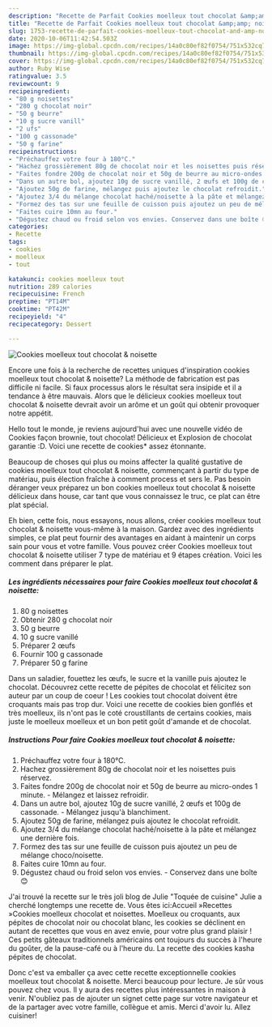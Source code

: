```yaml
---
description: "Recette de Parfait Cookies moelleux tout chocolat &amp;amp; noisette"
title: "Recette de Parfait Cookies moelleux tout chocolat &amp;amp; noisette"
slug: 1753-recette-de-parfait-cookies-moelleux-tout-chocolat-and-amp-noisette
date: 2020-10-06T11:42:54.503Z
image: https://img-global.cpcdn.com/recipes/14a0c80ef82f0754/751x532cq70/cookies-moelleux-tout-chocolat-noisette-photo-principale-de-la-recette.jpg
thumbnail: https://img-global.cpcdn.com/recipes/14a0c80ef82f0754/751x532cq70/cookies-moelleux-tout-chocolat-noisette-photo-principale-de-la-recette.jpg
cover: https://img-global.cpcdn.com/recipes/14a0c80ef82f0754/751x532cq70/cookies-moelleux-tout-chocolat-noisette-photo-principale-de-la-recette.jpg
author: Ruby Wise
ratingvalue: 3.5
reviewcount: 9
recipeingredient:
- "80 g noisettes"
- "280 g chocolat noir"
- "50 g beurre"
- "10 g sucre vanill"
- "2 ufs"
- "100 g cassonade"
- "50 g farine"
recipeinstructions:
- "Préchauffez votre four à 180°C."
- "Hachez grossièrement 80g de chocolat noir et les noisettes puis réservez."
- "Faites fondre 200g de chocolat noir et 50g de beurre au micro-ondes 1 minute. Mélangez et laissez refroidir."
- "Dans un autre bol, ajoutez 10g de sucre vanillé, 2 œufs et 100g de cassonade. Mélangez jusqu&#39;à blanchiment."
- "Ajoutez 50g de farine, mélangez puis ajoutez le chocolat refroidit."
- "Ajoutez 3/4 du mélange chocolat haché/noisette à la pâte et mélangez une dernière fois."
- "Formez des tas sur une feuille de cuisson puis ajoutez un peu de mélange choco/noisette."
- "Faites cuire 10mn au four."
- "Dégustez chaud ou froid selon vos envies. Conservez dans une boîte 😊"
categories:
- Recette
tags:
- cookies
- moelleux
- tout

katakunci: cookies moelleux tout 
nutrition: 289 calories
recipecuisine: French
preptime: "PT14M"
cooktime: "PT42M"
recipeyield: "4"
recipecategory: Dessert

---
```



![Cookies moelleux tout chocolat &amp; noisette](https://img-global.cpcdn.com/recipes/14a0c80ef82f0754/751x532cq70/cookies-moelleux-tout-chocolat-noisette-photo-principale-de-la-recette.jpg)

Encore une fois à la recherche de recettes uniques d'inspiration cookies moelleux tout chocolat &amp; noisette? La méthode de fabrication est pas difficile ni facile. Si faux processus alors le résultat sera insipide et il a tendance à être mauvais. Alors que le délicieux cookies moelleux tout chocolat &amp; noisette devrait avoir un arôme et un goût qui obtenir provoquer notre appétit.

Hello tout le monde, je reviens aujourd&#39;hui avec une nouvelle vidéo de Cookies façon brownie, tout chocolat! Délicieux et Explosion de chocolat garantie :D. Voici une recette de cookies* assez étonnante.

Beaucoup de choses qui plus ou moins affecter la qualité gustative de cookies moelleux tout chocolat &amp; noisette, commençant à partir du type de matériau, puis élection fraîche à comment process et sers le. Pas besoin déranger veux préparez un bon cookies moelleux tout chocolat &amp; noisette délicieux dans house, car tant que vous connaissez le truc, ce plat can être plat spécial.


Eh bien, cette fois, nous essayons, nous allons, créer cookies moelleux tout chocolat &amp; noisette vous-même à la maison. Gardez avec des ingrédients simples, ce plat peut fournir des avantages en aidant à maintenir un corps sain pour vous et votre famille. Vous pouvez créer Cookies moelleux tout chocolat &amp; noisette utiliser 7 type de matériau et 9 étapes création. Voici les comment dans préparer le plat.

<!--inarticleads1-->

##### Les ingrédients nécessaires pour faire Cookies moelleux tout chocolat &amp; noisette:

1.  80 g noisettes
1. Obtenir 280 g chocolat noir
1.  50 g beurre
1.  10 g sucre vanillé
1. Préparer 2 œufs
1. Fournir 100 g cassonade
1. Préparer 50 g farine


Dans un saladier, fouettez les œufs, le sucre et la vanille puis ajoutez le chocolat. Découvrez cette recette de pépites de chocolat et félicitez son auteur par un coup de coeur ! Les cookies tout chocolat doivent être croquants mais pas trop dur. Voici une recette de cookies bien gonflés et très moelleux, ils n&#39;ont pas le coté croustillants de certains cookies, mais juste le moelleux moelleux et un bon petit goût d&#39;amande et de chocolat. 

<!--inarticleads2-->

##### Instructions Pour faire Cookies moelleux tout chocolat &amp; noisette:

1. Préchauffez votre four à 180°C.
1. Hachez grossièrement 80g de chocolat noir et les noisettes puis réservez.
1. Faites fondre 200g de chocolat noir et 50g de beurre au micro-ondes 1 minute. - Mélangez et laissez refroidir.
1. Dans un autre bol, ajoutez 10g de sucre vanillé, 2 œufs et 100g de cassonade. - Mélangez jusqu&#39;à blanchiment.
1. Ajoutez 50g de farine, mélangez puis ajoutez le chocolat refroidit.
1. Ajoutez 3/4 du mélange chocolat haché/noisette à la pâte et mélangez une dernière fois.
1. Formez des tas sur une feuille de cuisson puis ajoutez un peu de mélange choco/noisette.
1. Faites cuire 10mn au four.
1. Dégustez chaud ou froid selon vos envies. - Conservez dans une boîte 😊


J&#39;ai trouvé la recette sur le très joli blog de Julie &#34;Toquée de cuisine&#34; Julie a cherché longtemps une recette de. Vous êtes ici:Accueil »Recettes »Cookies moelleux chocolat et noisettes. Moelleux ou croquants, aux pépites de chocolat noir ou chocolat blanc, les cookies se déclinent en autant de recettes que vous en avez envie, pour votre plus grand plaisir ! Ces petits gâteaux traditionnels américains ont toujours du succès à l&#39;heure du goûter, de la pause-café ou à l&#39;heure du. La recette des cookies kasha pépites de chocolat. 


Donc c'est va emballer ça avec cette recette exceptionnelle cookies moelleux tout chocolat &amp; noisette. Merci beaucoup pour lecture. Je sûr vous pouvez chez vous. Il y aura des recettes plus  intéressantes in maison à venir. N'oubliez pas de ajouter un signet cette page sur votre navigateur et de la partager avec votre famille, collègue et amis. Merci d'avoir lu. Allez cuisiner!
